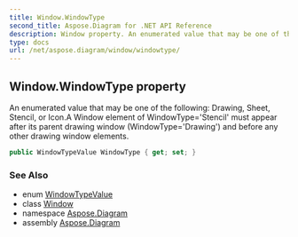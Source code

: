 ```yaml
---
title: Window.WindowType
second_title: Aspose.Diagram for .NET API Reference
description: Window property. An enumerated value that may be one of the following Drawing Sheet Stencil or Icon.A Window element of WindowTypeStencil must appear after its parent drawing window WindowTypeDrawing and before any other drawing window elements
type: docs
url: /net/aspose.diagram/window/windowtype/
---
```

## Window.WindowType property

An enumerated value that may be one of the following: Drawing, Sheet, Stencil, or Icon.A Window element of WindowType='Stencil' must appear after its parent drawing window (WindowType='Drawing') and before any other drawing window elements.

```csharp
public WindowTypeValue WindowType { get; set; }
```

### See Also

* enum [WindowTypeValue](../../windowtypevalue/)
* class [Window](../)
* namespace [Aspose.Diagram](../../window/)
* assembly [Aspose.Diagram](../../../)


